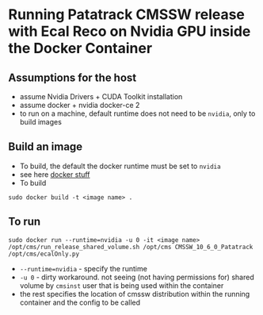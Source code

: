 # Running Patatrack CMSSW release with Ecal Reco on Nvidia GPU inside the Docker Container

## Assumptions for the host
- assume Nvidia Drivers + CUDA Toolkit installation
- assume docker + nvidia docker-ce 2
- to run on a machine, default runtime does not need to be `nvidia`, only to build images

## Build an image
- To build, the default the docker runtime must be set to `nvidia`
- see here [docker stuff](https://github.com/NVIDIA/nvidia-docker/wiki/Advanced-topics#default-runtime)
- To build
```
sudo docker build -t <image name> .
```

## To run 
```
sudo docker run --runtime=nvidia -u 0 -it <image name> /opt/cms/run_release_shared_volume.sh /opt/cms CMSSW_10_6_0_Patatrack /opt/cms/ecalOnly.py
```
- `--runtime=nvidia` - specify the runtime
- `-u 0` - dirty workaround. not seeing (not having permissions for) shared volume by `cmsinst` user that is being used within the container
- the rest specifies the location of cmssw distribution within the running container and the config to be called
